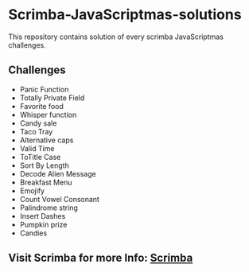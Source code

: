 # Scrimba-JavaScriptmas-solutions

This repository contains solution of every scrimba JavaScriptmas challenges.

## Challenges

- Panic Function
- Totally Private Field
- Favorite food
- Whisper function
- Candy sale
- Taco Tray
- Alternative caps
- Valid Time
- ToTitle Case
- Sort By Length
- Decode Alien Message
- Breakfast Menu
- Emojify
- Count Vowel Consonant
- Palindrome string
- Insert Dashes
- Pumpkin prize
- Candies

## Visit Scrimba for more Info: [Scrimba](https://scrimba.com/dashboard)
